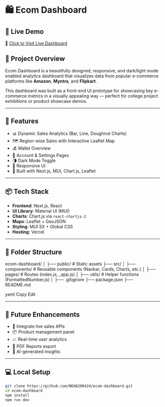 # 🛍️ Ecom Dashboard


## 🚀 Live Demo

🔗 [Click to Visit Live Dashboard](https://ecom-dashboard-39f1aaat0-nehas-projects-7f5eba01.vercel.app)

## 📌 Project Overview

Ecom Dashboard is a beautifully designed, responsive, and dark/light mode enabled analytics dashboard that visualizes data from popular e-commerce platforms like **Amazon**, **Myntra**, and **Flipkart**.

This dashboard was built as a front-end UI prototype for showcasing key e-commerce metrics in a visually appealing way — perfect for college project exhibitions or product showcase demos.

---

## 📂 Features

- 📊 Dynamic Sales Analytics (Bar, Line, Doughnut Charts)
- 🗺️ Region-wise Sales with Interactive Leaflet Map
- 💰 Wallet Overview
- 👤 Account & Settings Pages
- 🌗 Dark Mode Toggle
- 📱 Responsive UI
- 🧠 Built with Next.js, MUI, Chart.js, Leaflet

---
## 📦 Tech Stack

- **Frontend**: Next.js, React
- **UI Library**: Material UI (MUI)
- **Charts**: Chart.js via `react-chartjs-2`
- **Maps**: Leaflet + GeoJSON
- **Styling**: MUI SX + Global CSS
- **Hosting**: Vercel

---

## 📂 Folder Structure

ecom-dashboard/
│
├── public/ # Static assets
├── src/
│ ├── components/ # Reusable components (Navbar, Cards, Charts, etc.)
│ ├── pages/ # Routes (index.js, _app.js)
│ ├── utils/ # Helper functions (FormattedNumber.js)
│
├── .gitignore
├── package.json
├── README.md

yaml
Copy
Edit

---

## 🧠 Future Enhancements

- 🔐 Integrate live sales APIs
- 📦 Product management panel
- 📈 Real-time user analytics
- 🧾 PDF Reports export
- 🧠 AI-generated insights

---

## 💻 Local Setup

```bash
git clone https://github.com/NEHA200424/ecom-dashboard.git
cd ecom-dashboard
npm install
npm run dev
